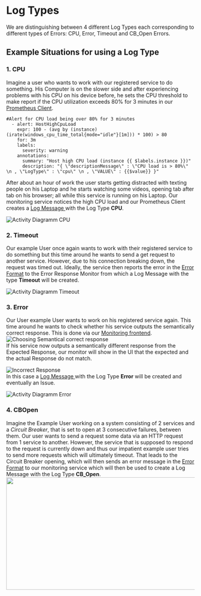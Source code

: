 # Log Types

We are distinguishing between 4 different Log Types each corresponding to different types of Errors: CPU, Error, Timeout and CB_Open Errors. 

## Example Situations for using a Log Type

### 1. CPU
Imagine a user who wants to work with our registered service to do something. His Computer is on the slower side and after experiencing problems with his CPU on his device before, he sets the CPU threshold to make report if the CPU utilization exceeds 80% for 3 minutes in our [Prometheus Client](https://github.com/ccims/overview-and-documentation/blob/gh-pages/alert-converter.md).
```shell
#Alert for CPU load being over 80% for 3 minutes
  - alert: HostHighCpuLoad
    expr: 100 - (avg by (instance) (irate(windows_cpu_time_total{mode="idle"}[1m])) * 100) > 80
    for: 3m
    labels:
      severity: warning
    annotations:
      summary: "Host high CPU load (instance {{ $labels.instance }})"
      description: "{ \"descriptionMessage\" : \"CPU load is > 80%\" \n , \"LogType\" : \"cpu\" \n , \"VALUE\" : {{$value}} }"
```
After about an hour of work the user starts getting distracted with texting people on his Laptop and he starts watching some videos, opening tab after tab on his browser; all while this service is running on his Laptop. Our monitoring service notices the high CPU load and our Prometheus Client creates a [Log Message ](https://github.com/ccims/logging-message-format/blob/dev/src/logging-message-format.ts) with the Log Type **CPU**. 

 ![Activity Diagramm CPU](https://i.gyazo.com/a39446db7786176d20b5b845cd01a79d.png)
### 2. Timeout 
Our example User once again wants to work with their registered service to do something but this time around he wants to send a get request to another service. However, due to his connection breaking down, the request was timed out. Ideally, the service then reports the error in the [Error Format](https://github.com/ccims/logging-message-format/blob/dev/src/error-format.ts) to the Error Response Monitor from which a Log Message with the type **Timeout** will be created. 

 ![Activity Diagramm Timeout](https://i.gyazo.com/e236ceb8d854a8764c39d12dc15cfabc.png)
### 3. Error 
Our User example User wants to work on his registered service again. This time around he wants to check whether his service outputs the semantically correct response. This is done via our [Monitoring frontend](https://github.com/ccims/monitoring-frontend). \
 ![Choosing Semantical correct response](https://i.gyazo.com/c5694c97e3c9a6fb9bdd8019123c11b3.png)\
If his service now outputs a semantically different response from the Expected Response, our monitor will show in the UI that the expected and the actual Response do not match.

 ![Incorrect Response](https://i.gyazo.com/111c3fbaf6ca706d96efd9506c52c168.png)\
 In this case a [Log Message ](https://github.com/ccims/logging-message-format/blob/dev/src/logging-message-format.ts) with the Log Type **Error** will be created and eventually an Issue. 

  ![Activity Diagramm Error](https://i.gyazo.com/75e33837f116aaf1a37fb2facb5b64d8.png)
### 4. CBOpen
Imagine the Example User working on a system consisting of 2 services and a *Circuit Breaker*, that is set to open at 3 consecutive failures, between them. Our user wants to send a request some data via an HTTP request from 1 service to another. However, the service that is supposed to respond to the request is currently down and thus our impatient example user tries to send more requests which will ultimately timeout. That leads to the Circuit Breaker opening, which will then sends an error message in the [Error Format](https://github.com/ccims/logging-message-format/blob/dev/src/error-format.ts) to our monitoring service which will then be used to create a Log Message with the Log Type **CB_Open**.
<img src="https://i.gyazo.com/61eeec2fca77d22f95fe2892eddde621.png" width="869" height="300">
